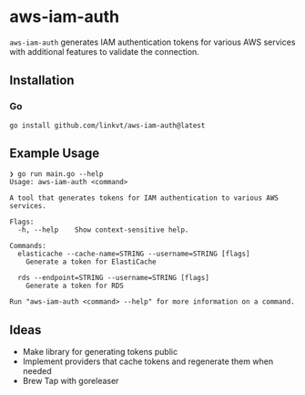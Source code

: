 # aws-iam-auth

`aws-iam-auth` generates IAM authentication tokens for various AWS services with additional features to validate the connection.

## Installation

### Go

```console
go install github.com/linkvt/aws-iam-auth@latest
```


## Example Usage

```console
❯ go run main.go --help                                                                         
Usage: aws-iam-auth <command>

A tool that generates tokens for IAM authentication to various AWS services.

Flags:
  -h, --help    Show context-sensitive help.

Commands:
  elasticache --cache-name=STRING --username=STRING [flags]
    Generate a token for ElastiCache

  rds --endpoint=STRING --username=STRING [flags]
    Generate a token for RDS

Run "aws-iam-auth <command> --help" for more information on a command.
```

## Ideas

- Make library for generating tokens public
- Implement providers that cache tokens and regenerate them when needed
- Brew Tap with goreleaser
